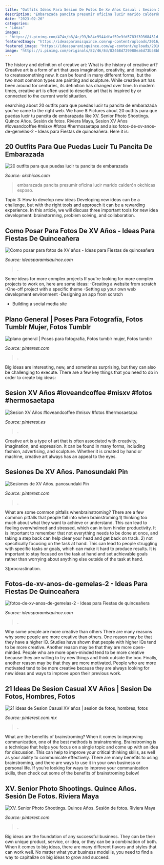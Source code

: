 ```yaml
---
title: "Outfits Ideas Para Sesion De Fotos De Xv Años Casual : Sesion Xv Años #loveandcoffee #misxv #fotos #hermosaetapa"
description: "Embarazada pancita presumir oficina lucir marido calderón okchicas esposo"
date: "2023-02-26"
categories:
- "ideas"
images:
- "https://i.pinimg.com/474x/b8/4c/99/b84c9944dfaf59e3fd5783f39368451d--casual.jpg"
featuredImage: "https://ideasparamisquince.com/wp-content/uploads/2016/07/Fotos-de-xv-años-de-gemelas-2-1.jpg"
featured_image: "https://ideasparamisquince.com/wp-content/uploads/2016/07/Fotos-de-xv-años-de-gemelas-2-1.jpg"
image: "https://i.pinimg.com/originals/82/46/8d/82468d729988ea6d73b58bbbd0644fca.jpg"
---
```



The history and definition of creative art: What is the history of creative art?
Creative art is a form of art that uses imagination, creativity, and inspiration to createsomething new. It can be found in many different forms, but the two most common types are painting and sculpture. While creative art has been around for centuries, its definition has changed over time. In modern times, creative art is often used to describe art that is inspired by or connected to the current world situation.

	

		
searching about 20 outfits para que puedas lucir tu pancita de embarazada you've came to the right web. We have 8 Pictures about 20 outfits para que puedas lucir tu pancita de embarazada like XV. Senior Photo Shootings. Quince Años. Sesión de fotos. Riviera Maya, Sesion XV Años #loveandcoffee #misxv #fotos #hermosaetapa and also fotos-de-xv-anos-de-gemelas-2 - Ideas para Fiestas de quinceañera. Here it is:
		
    
## 20 Outfits Para Que Puedas Lucir Tu Pancita De Embarazada

<img loading=lazy src="https://www.okchicas.com/wp-content/uploads/2016/07/outfits-para-presumir-tu-pancita-de-embarazada.jpg" onerror="this.onerror=null;this.src='https://tse3.mm.bing.net/th?id=OIP.Y5uuWfNoGoxMDWEBoC694wHaD3&amp;pid=15.1';" alt="20 outfits para que puedas lucir tu pancita de embarazada">

_Source: okchicas.com_

>embarazada pancita presumir oficina lucir marido calderón okchicas esposo. 

	

Topic 3: How to develop new ideas
Developing new ideas can be a challenge, but with the right tools and approach it can be a rewarding experience. In this article, we will discuss three important tools for new idea development: brainstorming, problem solving, and collaboration.

    
## Como Posar Para Fotos De XV Años - Ideas Para Fiestas De Quinceañera

<img loading=lazy src="https://ideasparamisquince.com/wp-content/uploads/2019/08/como-posar-para-fotos-de-xv-anos-12-200x300.jpg" onerror="this.onerror=null;this.src='https://tse3.mm.bing.net/th?id=OIP.9U2jTgOE4IO6MFihad7azwAAAA&amp;pid=15.1';" alt="Como posar para fotos de XV años - Ideas para Fiestas de quinceañera">

_Source: ideasparamisquince.com_

>. 

	

Some ideas for more complex projects
If you're looking for more complex projects to work on, here are some ideas: 
-Creating a website from scratch 
-One-off project with a specific theme 
-Setting up your own web development environment 
-Designing an app from scratch 
- Building a social media site

    
## Plano General | Poses Para Fotografía, Fotos Tumblr Mujer, Fotos Tumblr

<img loading=lazy src="https://i.pinimg.com/474x/03/5e/a9/035ea9ed776a39d69788121661189045.jpg" onerror="this.onerror=null;this.src='https://tse1.mm.bing.net/th?id=OIP.VS43bohaPLC7A95dI7BuvAAAAA&amp;pid=15.1';" alt="plano general | Poses para fotografía, Fotos tumblr mujer, Fotos tumblr">

_Source: pinterest.com_

>. 

	

Big ideas are interesting, new, and sometimes surprising, but they can also be challenging to execute. There are a few key things that you need to do in order to create big ideas:

    
## Sesion XV Años #loveandcoffee #misxv #fotos #hermosaetapa

<img loading=lazy src="https://i.pinimg.com/originals/82/46/8d/82468d729988ea6d73b58bbbd0644fca.jpg" onerror="this.onerror=null;this.src='https://tse2.mm.bing.net/th?id=OIP.-2s3iQFL_5KwRK8P8HRZLQHaLF&amp;pid=15.1';" alt="Sesion XV Años #loveandcoffee #misxv #fotos #hermosaetapa">

_Source: pinterest.es_

>. 

	

Creative art is a type of art that is often associated with creativity, imagination, and expression. It can be found in many forms, including fashion, advertising, and sculpture. Whether it is created by hand or machine, creative art always has an appeal to the eyes.

    
## Sesiones De XV Años. Panosundaki Pin

<img loading=lazy src="https://i.pinimg.com/originals/41/fa/7d/41fa7d93af30db83fe9fd484fd9d036e.jpg" onerror="this.onerror=null;this.src='https://tse2.mm.bing.net/th?id=OIP.3KNCVD9SzwFKEmFSe_3_QQHaLH&amp;pid=15.1';" alt="Sesiones de XV Años. panosundaki Pin">

_Source: pinterest.com_

>. 

	

What are some common pitfalls whenbrainstroming?
There are a few common pitfalls that people fall into when brainstroming.1) thinking too much about what they want to achieve or understand. This can lead to feeling overwhelmed and stressed, which can in turn hinder productivity. It is important to remember that not everything needs to be done at once, and taking a step back can help clear your head and get back on track.
2) not specifically focusing on the task at hand. This can lead to people struggling with specific tasks or goals, which can make it hard to produce results. It is important to stay focused on the task at hand and set achievable goals rather than worrying about anything else outside of the task at hand.

3)procrastination.

    
## Fotos-de-xv-anos-de-gemelas-2 - Ideas Para Fiestas De Quinceañera

<img loading=lazy src="https://ideasparamisquince.com/wp-content/uploads/2016/07/Fotos-de-xv-años-de-gemelas-2-1.jpg" onerror="this.onerror=null;this.src='https://tse2.mm.bing.net/th?id=OIP.9_sPpAWZTPZBCt5D59EeOAHaHa&amp;pid=15.1';" alt="fotos-de-xv-anos-de-gemelas-2 - Ideas para Fiestas de quinceañera">

_Source: ideasparamisquince.com_

>. 

	

Why some people are more creative than others
There are many reasons why some people are more creative than others. One reason may be that they have a higher IQ. Studies have shown that people with higher IQs tend to be more creative. Another reason may be that they are more open-minded. People who are more open-minded tend to be more creative because they are willing to try new things and think outside the box. Finally, another reason may be that they are more motivated. People who are more motivated tend to be more creative because they are always looking for new ideas and ways to improve upon their previous work.

    
## 21 Ideas De Sesion Casual XV Años | Sesion De Fotos, Hombres, Fotos

<img loading=lazy src="https://i.pinimg.com/474x/b8/4c/99/b84c9944dfaf59e3fd5783f39368451d--casual.jpg" onerror="this.onerror=null;this.src='https://tse2.mm.bing.net/th?id=OIP.ayPktqtlosDslvGLovVecAAAAA&amp;pid=15.1';" alt="21 ideas de Sesion Casual XV años | sesion de fotos, hombres, fotos">

_Source: pinterest.com.mx_

>. 

	

What are the benefits of brainstroming?
When it comes to improving communication, one of the best methods is brainstroming. Brainstroming is a technique that helps you focus on a single topic and come up with an idea for discussion. This can help to improve your critical thinking skills, as well as your ability to communicate effectively. There are many benefits to using brainstroming, and there are ways to use it in your own business or personal life. If you're looking for ways to improve your communication skills, then check out some of the benefits of brainstroming below!

    
## XV. Senior Photo Shootings. Quince Años. Sesión De Fotos. Riviera Maya

<img loading=lazy src="https://i.pinimg.com/originals/2f/83/99/2f83998f9abe878bd53e50c14448cc2c.jpg" onerror="this.onerror=null;this.src='https://tse4.mm.bing.net/th?id=OIP.2SiqVZgnfMH45VkX0Sy7pgHaE7&amp;pid=15.1';" alt="XV. Senior Photo Shootings. Quince Años. Sesión de fotos. Riviera Maya">

_Source: pinterest.com_

>. 

	

Big ideas are the foundation of any successful business. They can be their own unique product, service, or idea, or they can be a combination of both. When it comes to big ideas, there are many different flavors and styles that can work well. No matter what your business model is, you need to find a way to capitalize on big ideas to grow and succeed.

